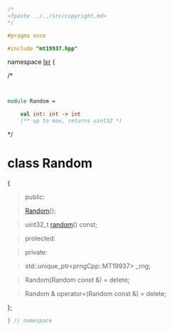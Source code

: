 ```cpp

/*
<fpaste ../../src/copyright.md>
*/

#pragma once

#include "mt19937.hpp"

````

namespace [lxr](namespace.list) {

/*

```fsharp


module Random =

    val int: int -> int
    (** up to max, returns uint32 *)
```

*/

# class Random

{

>public:

>[Random](random_ctor.cpp.md)();

>uint32_t [random](random_functions.cpp.md)() const;

>protected:

>private:

> std::unique_ptr&lt;prngCpp::MT19937&gt; _rng;

>Random(Random const &) = delete;

>Random & operator=(Random const &) = delete;

};

```cpp
} // namespace
```